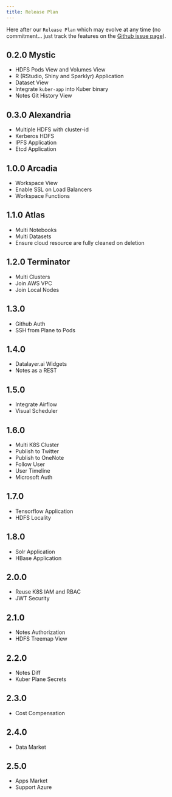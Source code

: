 ```yaml
---
title: Release Plan
---
```


Here after our `Release Plan` which may evolve at any time (no commitment... just track the features on the [Github issue page](https://github.com/datalayer/datalayer/issues)).

## 0.2.0 Mystic

+ HDFS Pods View and Volumes View
+ R (RStudio, Shiny and Sparklyr) Application
+ Dataset View
+ Integrate `kuber-app` into Kuber binary
+ Notes Git History View

## 0.3.0 Alexandria

+ Multiple HDFS with cluster-id
+ Kerberos HDFS
+ IPFS Application
+ Etcd Application

## 1.0.0 Arcadia

+ Workspace View
+ Enable SSL on Load Balancers
+ Workspace Functions

## 1.1.0 Atlas

+ Multi Notebooks
+ Multi Datasets
+ Ensure cloud resource are fully cleaned on deletion

## 1.2.0 Terminator

+ Multi Clusters
+ Join AWS VPC
+ Join Local Nodes

## 1.3.0

+ Github Auth
+ SSH from Plane to Pods

## 1.4.0

+ Datalayer.ai Widgets
+ Notes as a REST

## 1.5.0

+ Integrate Airflow
+ Visual Scheduler

## 1.6.0

+ Multi K8S Cluster
+ Publish to Twitter
+ Publish to OneNote
+ Follow User
+ User Timeline
+ Microsoft Auth

## 1.7.0

+ Tensorflow Application
+ HDFS Locality

## 1.8.0

+ Solr Application
+ HBase Application

## 2.0.0

+ Reuse K8S IAM and RBAC
+ JWT Security

## 2.1.0

+ Notes Authorization
+ HDFS Treemap View

## 2.2.0

+ Notes Diff
+ Kuber Plane Secrets

## 2.3.0

+ Cost Compensation

## 2.4.0

+ Data Market

## 2.5.0

+ Apps Market
+ Support Azure

<!--
+ Plan kubicorn branch change
+ kuber create --name my-kuber --num-workers 3 --cloud aws --auth twitter - apps hdfs,spark,spitfire,kuber-plane
 + parameter description http://docs.datalayer.io/docs/kuber/ -> automatically clone the repo you give on the notebook with --repo...
+ Test lower case viper.BindPFlag("microsoftredirect", serverCmd.PersistentFlags().Lookup("microsoft-redirect"))? 
+ Reuse as much as possible of k8s-dashboard source code
+ Benchmark Performance
+ Golang check for SSL on HTTP request
+ Revisit this.xxx = window['xxx']
+ Support IPython Kernels
-->
